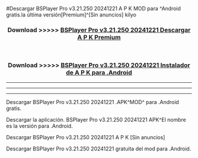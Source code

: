#Descargar BSPlayer Pro v3.21.250 20241221  A P K MOD para ^Android gratis.la última versión[Premium]^[Sin anuncios] kilyo



<div align="center">
<h3>Download >>>>> <a href="https://es-web.web.app/?es= BSPlayer Pro v3.21.250 20241221 ">BSPlayer Pro v3.21.250 20241221  Descargar A P K Premium</a></h3><br>

<h3>Download >>>>> <a href="https://es-web.web.app/?es= BSPlayer Pro v3.21.250 20241221 ">BSPlayer Pro v3.21.250 20241221  Instalador de A P K para .Android</a></h3>
</div>


----------------------------------------------------------

----------------------------------------------------------

----------------------------------------------------------

Descargar BSPlayer Pro v3.21.250 20241221  .APK^MOD^ para .Android gratis.

Descargar la aplicación. BSPlayer Pro v3.21.250 20241221  APK^El nombre es la versión para .Android.

Descargar BSPlayer Pro v3.21.250 20241221  A P K [Sin anuncios]

Descargar BSPlayer Pro v3.21.250 20241221  gratuita del mod para .Android.